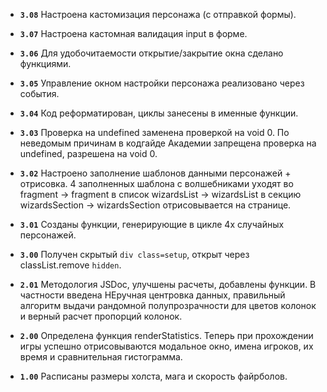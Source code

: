 - **`3.08`** Настроена кастомизация персонажа (с отправкой формы).

- **`3.07`** Настроена кастомная валидация input в форме.

- **`3.06`** Для удобочитаемости открытие/закрытие окна сделано функциями.

- **`3.05`** Управление окном настройки персонажа реализовано через события.

- **`3.04`** Код реформатирован, циклы занесены в именные функции.

- **`3.03`** Проверка на undefined заменена проверкой на void 0. По неведомым причинам в кодгайде Академии запрещена проверка на undefined, разрешена на void 0.

- **`3.02`** Настроено заполнение шаблонов данными персонажей + отрисовка. 4 заполненных шаблона с волшебниками уходят во fragment -> fragment в список wizardsList -> wizardsList в секцию wizardsSection -> wizardsSection отрисовывается на странице.

- **`3.01`** Созданы функции, генерирующие в цикле 4х случайных персонажей.

- **`3.00`** Получен скрытый `div class=setup`, открыт через classList.remove `hidden`.

- **`2.01`** Методология JSDoc, улучшены расчеты, добавлены функции. В частности введена НЕручная центровка данных, правильный алгоритм выдачи рандомной полупрозрачности для цветов колонок и верный расчет пропорций колонок.

- **`2.00`** Определена функция renderStatistics. Теперь при прохождении игры успешно отрисовываются модальное окно, имена игроков, их время и сравнительная гистограмма.

- **`1.00`** Расписаны размеры холста, мага и скорость файрболов.

